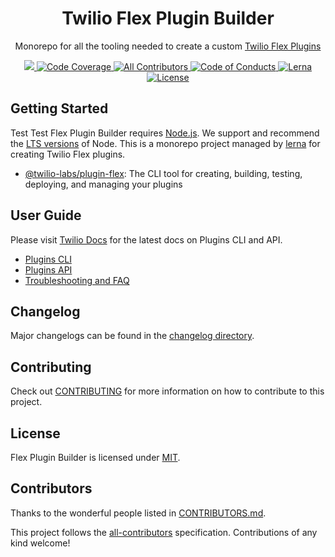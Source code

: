 <h1 align="center">Twilio Flex Plugin Builder</h1>
<p align="center">Monorepo for all the tooling needed to create a custom <a href="https://www.twilio.com/docs/flex/developer/plugins" target="_blank">Twilio Flex Plugins</a></p>

<p align="center">
    <a href="https://app.circleci.com/pipelines/github/twilio/flex-plugin-builder?branch=main" >
        <img src="https://circleci.com/gh/twilio/flex-plugin-builder/tree/main.svg?style=shield" />
    </a>
    <a href="https://codecov.io/gh/twilio/flex-plugin-builder">
        <img src="https://codecov.io/gh/twilio/flex-plugin-builder/branch/master/graph/badge.svg" title="Code Coverage" />
    </a>
    <a href="#contributors">
        <img src="https://img.shields.io/badge/all_contributors-14-orange.svg?style=square" title="All Contributors" />
    </a>
    <a href="./CODE_OF_CONDUCT.md">
        <img src="https://img.shields.io/badge/%F0%9F%92%96-code%20of%20conduct-ff69b4.svg?style=square" title="Code of Conducts" />
    </a>
    <a href="https://lernajs.io/">
        <img src="https://img.shields.io/badge/maintained%20with-lerna-cc00ff.svg?style=flat-squar" title="Lerna" />
    </a>
    <a href="./LICENSE">
        <img src="https://img.shields.io/badge/license-MIT-green.svg" title="License" />
    </a>
</p>

## Getting Started

Test Test Flex Plugin Builder requires [Node.js](https://nodejs.org/). We support and recommend the [LTS versions](https://nodejs.org/en/about/releases/) of Node. This is a monorepo project managed by [lerna](https://github.com/lerna/lerna) for creating Twilio Flex plugins.

- [@twilio-labs/plugin-flex](packages/plugin-flex): The CLI tool for creating, building, testing, deploying, and managing your plugins

## User Guide

Please visit [Twilio Docs](https://www.twilio.com/docs/flex/developer/plugins) for the latest docs on Plugins CLI and API.

* [Plugins CLI](https://www.twilio.com/docs/flex/developer/plugins/cli)
* [Plugins API](https://www.twilio.com/docs/flex/developer/plugins/api)
* [Troubleshooting and FAQ](faq.md)

## Changelog

Major changelogs can be found in the [changelog directory](/changelog).

## Contributing

Check out [CONTRIBUTING](CONTRIBUTING.md) for more information on how to contribute to this project.

## License

Flex Plugin Builder is licensed under [MIT](LICENSE).

## Contributors

Thanks to the wonderful people listed in [CONTRIBUTORS.md](CONTRIBUTORS.md).

This project follows the [all-contributors](https://github.com/kentcdodds/all-contributors) specification. Contributions of any kind welcome!
